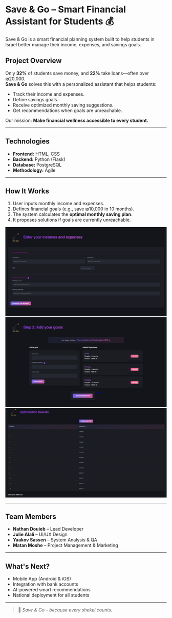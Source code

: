 # Save & Go – Smart Financial Assistant for Students 💰

Save & Go is a smart financial planning system built to help students in Israel better manage their income, expenses, and savings goals.

## Project Overview

Only **32%** of students save money, and **22%** take loans—often over ₪20,000.  
**Save & Go** solves this with a personalized assistant that helps students:

- Track their income and expenses.
- Define savings goals.
- Receive optimized monthly saving suggestions.
- Get recommendations when goals are unreachable.

Our mission: **Make financial wellness accessible to every student.**

---

## Technologies

- **Frontend:** HTML, CSS  
- **Backend:** Python (Flask)  
- **Database:** PostgreSQL  
- **Methodology:** Agile

---

## How It Works

1. User inputs monthly income and expenses.
2. Defines financial goals (e.g., save ₪10,000 in 10 months).
3. The system calculates the **optimal monthly saving plan**.
4. It proposes solutions if goals are currently unreachable.

![Save & Go Screenshot 1](Images/home.png)
![Save & Go Screenshot 2](Images/objectives.png)
![Save & Go Screenshot 3](Images/outputs.png)

---

## Team Members

- **Nathan Douieb** – Lead Developer  
- **Julie Alali** – UI/UX Design  
- **Yaakov Sassen** – System Analysis & QA  
- **Matan Moshe** – Project Management & Marketing  

---

## What's Next?

- Mobile App (Android & iOS)
- Integration with bank accounts
- AI-powered smart recommendations
- National deployment for all students

---

> 🧠 *Save & Go – because every shekel counts.*
